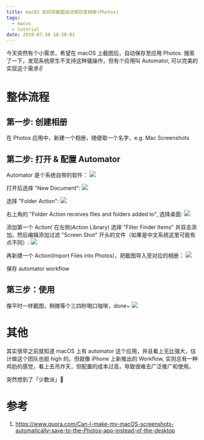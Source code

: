 ```yaml
---
title: macOS 如何将截图自动保存至相册(Photos)
tags:
  - macos
  - tutorial
date: 2019-07-30 10:58:01
---
```



今天突然有个小需求，希望在 macOS 上截图后，自动保存至应用 Photos. 搜索了一下，发现系统原生不支持这种骚操作，但有个应用叫 Automator, 可以完美的实现这个需求✌️


<!--more-->

# 整体流程
## 第一步: 创建相册
在 Photos 应用中，新建一个相册，随便取一个名字，e.g. Mac Screenshots

## 第二步: 打开 & 配置 Automator
Automator 是个系统自带的软件：
![](/images/blog/190729_save_screenshot_tutorial/15643694506733.jpg)

打开后选择 "New Document":
![](/images/blog/190729_save_screenshot_tutorial/15643696947239.jpg)

选择 "Folder Action":
![](/images/blog/190729_save_screenshot_tutorial/15643697575204.jpg)

右上角的 "Folder Action receives files and folders added to", 选择桌面:
![](/images/blog/190729_save_screenshot_tutorial/15643698567086.jpg)

添加第一个 Action! 在左侧(Action Library) 选择 "Filter Finder Items" 并双击添加。然后编辑添加过滤 "Screen Shot" 开头的文件（如果是中文系统这里可能有点不同）:
![](/images/blog/190729_save_screenshot_tutorial/15643703266478.jpg)

再新建一个 Action(Import Files into Photos)，把截图导入至对应的相册：
![](/images/blog/190729_save_screenshot_tutorial/15643705737083.jpg)

保存 automator workflow

## 第三步：使用
像平时一样截图，稍微等个三四秒喝口咖啡，done~
![](/images/blog/190729_save_screenshot_tutorial/15643707665517.jpg)


# 其他
其实很早之前就知道 macOS 上有 automator 这个应用，并且看上无比强大，估计做这个团队也挺 high 的。但就像 iPhone 上新推出的 Workflow, 实则总有一种鸡肋的感觉，看上去吊炸天，但配置的成本过高，导致很难去广泛推广和使用。

突然想到了「少数派」🐶

# 参考
1. https://www.quora.com/Can-I-make-my-macOS-screenshots-automatically-save-to-the-Photos-app-instead-of-the-desktop

